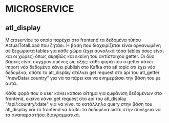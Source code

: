 # MICROSERVICE

## atl_display

Microservice το οποίο παρέχει στο frontend τα δεδομένα τύπου ActualTotalLoad που ζητάει. Η βάση που διαχειρίζεται είναι οργανωμένη σε ξεχωριστά tables για κάθε χώρα (έχει συνολικά τόσα tables όσες είναι και οι χώρες) όπως ακριβώς και εκείνη του αντίστοιχου getter. Οι δύο βάσεις είναι συγχρονισμένες ως εξής: κάθε φορά που ο getter κάνει import νέα δεδομένα κάνει publish στο Kafka  στο atl topic οτι έχει νέα δεδομένα, οπότε το atl_display στέλνει get request στο api του atl_getter "/newData/:country" για να τα πάρει και να ενημερώσει την βάση του με αυτά.

Κάθε φορά που ο user κάνει κάποιο αίτημα για εμφάνιση δεδομένων στο frontend, εκείνο κάνει get request στο api του atl_display "/api/:country/:date" για να γίνει το κατάλληλο query στην βάση του atl_display και το frontend να λάβει τα δεδομένα ώστε στην συνέχεια να τα αναπαραστήσει διαγραμματικά.

